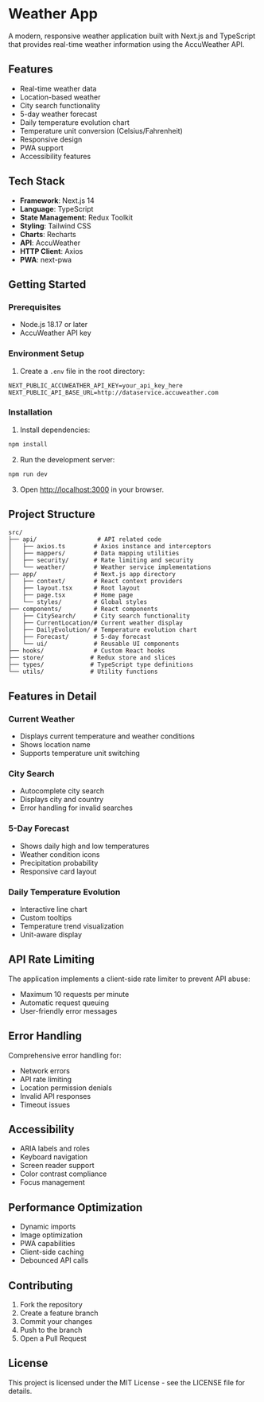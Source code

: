 # Weather App

A modern, responsive weather application built with Next.js and TypeScript that provides real-time weather information using the AccuWeather API.

## Features

- Real-time weather data
- Location-based weather
- City search functionality
- 5-day weather forecast
- Daily temperature evolution chart
- Temperature unit conversion (Celsius/Fahrenheit)
- Responsive design
- PWA support
- Accessibility features

## Tech Stack

- **Framework**: Next.js 14
- **Language**: TypeScript
- **State Management**: Redux Toolkit
- **Styling**: Tailwind CSS
- **Charts**: Recharts
- **API**: AccuWeather
- **HTTP Client**: Axios
- **PWA**: next-pwa

## Getting Started

### Prerequisites

- Node.js 18.17 or later
- AccuWeather API key

### Environment Setup

1. Create a `.env` file in the root directory:

```env
NEXT_PUBLIC_ACCUWEATHER_API_KEY=your_api_key_here
NEXT_PUBLIC_API_BASE_URL=http://dataservice.accuweather.com
```

### Installation

1. Install dependencies:

```bash
npm install
```

2. Run the development server:

```bash
npm run dev
```

3. Open [http://localhost:3000](http://localhost:3000) in your browser.

## Project Structure

```
src/
├── api/                 # API related code
│   ├── axios.ts        # Axios instance and interceptors
│   ├── mappers/        # Data mapping utilities
│   ├── security/       # Rate limiting and security
│   └── weather/        # Weather service implementations
├── app/                # Next.js app directory
│   ├── context/        # React context providers
│   ├── layout.tsx      # Root layout
│   ├── page.tsx        # Home page
│   └── styles/         # Global styles
├── components/         # React components
│   ├── CitySearch/     # City search functionality
│   ├── CurrentLocation/# Current weather display
│   ├── DailyEvolution/ # Temperature evolution chart
│   ├── Forecast/       # 5-day forecast
│   └── ui/             # Reusable UI components
├── hooks/              # Custom React hooks
├── store/             # Redux store and slices
├── types/             # TypeScript type definitions
└── utils/             # Utility functions
```

## Features in Detail

### Current Weather

- Displays current temperature and weather conditions
- Shows location name
- Supports temperature unit switching

### City Search

- Autocomplete city search
- Displays city and country
- Error handling for invalid searches

### 5-Day Forecast

- Shows daily high and low temperatures
- Weather condition icons
- Precipitation probability
- Responsive card layout

### Daily Temperature Evolution

- Interactive line chart
- Custom tooltips
- Temperature trend visualization
- Unit-aware display

## API Rate Limiting

The application implements a client-side rate limiter to prevent API abuse:

- Maximum 10 requests per minute
- Automatic request queuing
- User-friendly error messages

## Error Handling

Comprehensive error handling for:

- Network errors
- API rate limiting
- Location permission denials
- Invalid API responses
- Timeout issues

## Accessibility

- ARIA labels and roles
- Keyboard navigation
- Screen reader support
- Color contrast compliance
- Focus management

## Performance Optimization

- Dynamic imports
- Image optimization
- PWA capabilities
- Client-side caching
- Debounced API calls

## Contributing

1. Fork the repository
2. Create a feature branch
3. Commit your changes
4. Push to the branch
5. Open a Pull Request

## License

This project is licensed under the MIT License - see the LICENSE file for details.
